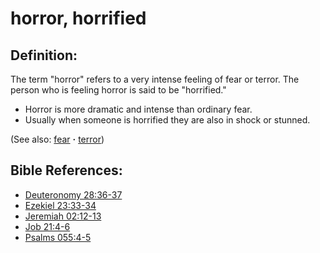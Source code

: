 # horror, horrified #

## Definition: ##

The term "horror" refers to a very intense feeling of fear or terror. The person who is feeling horror is said to be "horrified."

* Horror is more dramatic and intense than ordinary fear.
* Usually when someone is horrified they are also in shock or stunned.

(See also: [fear](../kt/fear.md) **·** [terror](../other/terror.md))

## Bible References: ##

* [Deuteronomy 28:36-37](https://door43.org/en/bible/notes/deu/28/36)
* [Ezekiel 23:33-34](https://door43.org/en/bible/notes/ezk/23/33)
* [Jeremiah 02:12-13](https://door43.org/en/bible/notes/jer/02/12)
* [Job 21:4-6](https://door43.org/en/bible/notes/job/21/04)
* [Psalms 055:4-5](https://door43.org/en/bible/notes/psa/055/004)

